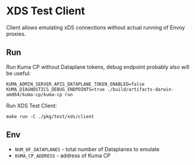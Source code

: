 # XDS Test Client

Client allows emulating xDS connections without actual running of Envoy proxies. 

## Run
Run Kuma CP without Dataplane tokens, debug endpoint probably also will be useful:

```shell script
KUMA_ADMIN_SERVER_APIS_DATAPLANE_TOKEN_ENABLED=false KUMA_DIAGNOSTICS_DEBUG_ENDPOINTS=true ./build/artifacts-darwin-amd64/kuma-cp/kuma-cp run
```

Run XDS Test Client:

```shell script
make run -C ./pkg/test/xds/client
```

## Env
- `NUM_OF_DATAPLANES` - total number of Dataplanes to emulate
- `KUMA_CP_ADDRESS` - address of Kuma CP 
